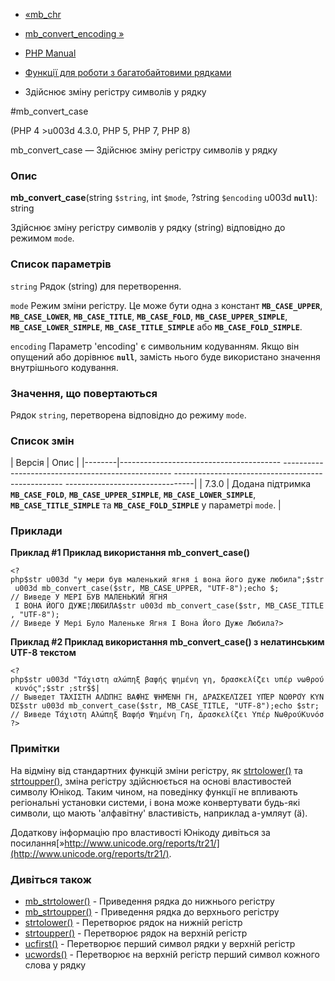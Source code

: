 - [«mb_chr](function.mb-chr.md)
- [mb_convert_encoding »](function.mb-convert-encoding.md)

- [PHP Manual](index.md)
- [Функції для роботи з багатобайтовими рядками](ref.mbstring.md)
- Здійснює зміну регістру символів у рядку

#mb_convert_case

(PHP 4 \>u003d 4.3.0, PHP 5, PHP 7, PHP 8)

mb_convert_case — Здійснює зміну регістру символів у рядку

### Опис

**mb_convert_case**(string `$string`, int `$mode`, ?string `$encoding` u003d
**`null`**): string

Здійснює зміну регістру символів у рядку (string) відповідно до
режимом `mode`.

### Список параметрів

`string`
Рядок (string) для перетворення.

`mode`
Режим зміни регістру. Це може бути одна з констант
**`MB_CASE_UPPER`**, **`MB_CASE_LOWER`**, **`MB_CASE_TITLE`**,
**`MB_CASE_FOLD`**, **`MB_CASE_UPPER_SIMPLE`**,
**`MB_CASE_LOWER_SIMPLE`**, **`MB_CASE_TITLE_SIMPLE`** або
**`MB_CASE_FOLD_SIMPLE`**.

`encoding`
Параметр 'encoding' є символьним кодуванням. Якщо він
опущений або дорівнює **`null`**, замість нього буде використано значення
внутрішнього кодування.

### Значення, що повертаються

Рядок `string`, перетворена відповідно до режиму `mode`.

### Список змін

| Версія | Опис |
|--------|---------------------------------------- -------------------------------------------------- -------------------------------------------------- --------------------------------|
| 7.3.0 | Додана підтримка **`MB_CASE_FOLD`**, **`MB_CASE_UPPER_SIMPLE`**, **`MB_CASE_LOWER_SIMPLE`**, **`MB_CASE_TITLE_SIMPLE`** та **`MB_CASE_FOLD_SIMPLE`** у параметрі `mode`. |

### Приклади

**Приклад #1 Приклад використання **mb_convert_case()****

` <?php$str u003d "у мери був маленький ягня і вона його дуже любила";$str u003d mb_convert_case($str, MB_CASE_UPPER, "UTF-8");echo $; // Виведе У МЕРІ БУВ МАЛЕНЬКИЙ ЯГНЯ  І ВОНА ЙОГО ДУЖЕ¦ЛЮБИЛА$str u003d mb_convert_case($str, MB_CASE_TITLE, "UTF-8"); // Виведе У Мері Було Маленьке Ягня І Вона Його Дуже Любила?> `

**Приклад #2 Приклад використання **mb_convert_case()** з нелатинським
UTF-8 текстом**

` <?php$str u003d "Τάχιστη αλώπηξ βαφής ψημένη γη, δρασκελίζει υπέρ νωθρού κυνός";$str ;str$$| // Выведет ΤΆΧΙΣΤΗ ΑΛΏΠΗΞ ΒΑΦΉΣ ΨΗΜΈΝΗ ΓΗ, ΔΡΑΣΚΕΛΊΖΕΙ ΥΠΈΡ ΝΩΘΡΟΎ ΚΥΝΌΣ$str u003d mb_convert_case($str, MB_CASE_TITLE, "UTF-8");echo $str; // Виведе Τάχιστη Αλώπηξ Βαφήσ Ψημένη Γη, Δρασκελίζει Υπέρ ΝωθρούΚυνόσ?> `

### Примітки

На відміну від стандартних функцій зміни регістру, як
[strtolower()](function.strtolower.md) та
[strtoupper()](function.strtoupper.md), зміна регістру здійснюється
на основі властивостей символу Юнікод. Таким чином, на поведінку функції
не впливають регіональні установки системи, і вона може конвертувати
будь-які символи, що мають 'алфавітну' властивість, наприклад а-умляут (ä).

Додаткову інформацію про властивості Юнікоду дивіться за
посилання[»http://www.unicode.org/reports/tr21/](http://www.unicode.org/reports/tr21/).

### Дивіться також

- [mb_strtolower()](function.mb-strtolower.md) - Приведення рядка до
нижнього регістру
- [mb_strtoupper()](function.mb-strtoupper.md) - Приведення рядка до
верхнього регістру
- [strtolower()](function.strtolower.md) - Перетворює рядок на
нижній регістр
- [strtoupper()](function.strtoupper.md) - Перетворює рядок на
верхній регістр
- [ucfirst()](function.ucfirst.md) - Перетворює перший символ
рядки у верхній регістр
- [ucwords()](function.ucwords.md) - Перетворює на верхній регістр
перший символ кожного слова у рядку
